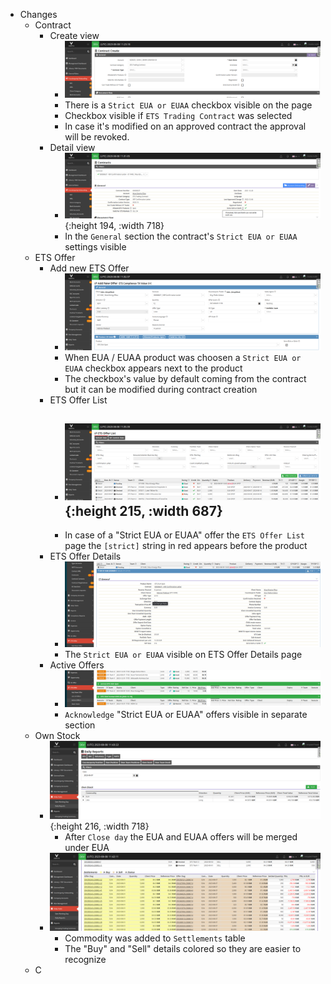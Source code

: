 - Changes
	- Contract
		- Create view
			- ![1_contract_strict_eua_euaa.png](../assets/1_contract_strict_eua_euaa_1691496156618_0.png)
			- There is a `Strict EUA or EUAA` checkbox visible on the page
			- Checkbox visible if `ETS Trading Contract` was selected
			- In case it's modified on an approved contract the approval will be revoked.
		- Detail view
			- ![2_contract_details_strict_eua_euaa.png](../assets/2_contract_details_strict_eua_euaa_1691496178835_0.png){:height 194, :width 718}
			- In the `General` section the contract's `Strict EUA or EUAA` settings visible
	- ETS Offer
		- Add new ETS Offer
			- ![3_ets_offer_strict_eua_euaa_checkbox.png](../assets/3_ets_offer_strict_eua_euaa_checkbox_1691496901575_0.png)
			- When EUA / EUAA product was choosen a `Strict EUA or EUAA` checkbox appears next to the product
			- The checkbox's value by default coming from the contract but it can be modified during contract creation
		- ETS Offer List
			- ![4_ets_offer_list.png](../assets/4_ets_offer_list_1691498038507_0.png){:height 215, :width 687}
				-
			- In case of a "Strict EUA or EUAA" offer the `ETS Offer List` page the `[strict]` string in red appears before the product
		- ETS Offer Details
			- ![5_ets_offer_details.png](../assets/5_ets_offer_details_1691498231167_0.png)
			- The `Strict EUA or EUAA` visible on ETS Offer Details page
		- Active Offers
			- ![6_ack_ets_offer_on_active_offers_page.png](../assets/6_ack_ets_offer_on_active_offers_page_1691498356074_0.png)
			- `Acknowledge` "Strict EUA or EUAA" offers visible in separate section
	- Own Stock
		- ![7_own_stock_eua_euaa_merged.png](../assets/7_own_stock_eua_euaa_merged_1691498455919_0.png){:height 216, :width 718}
			- After `Close day` the EUA and EUAA offers will be merged under EUA
		- ![8_daily_reports_settlements_table.png](../assets/8_daily_reports_settlements_table_1691498511069_0.png)
			- Commodity was added to `Settlements` table
			- The "Buy" and "Sell" details colored so they are easier to recognize
	- C